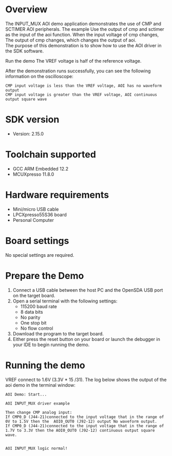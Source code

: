 Overview
========
The INPUT_MUX AOI demo application demonstrates the use of CMP and SCTIMER AOI peripherals.
The example Use the output of cmp and sctimer as the input of the aoi function. When the input voltage of cmp changes,
The output of cmp changes, which changes the output of aoi.  
The purpose of this demonstration is to show how to use the AOI driver in the SDK software.

Run the demo
The VREF voltage is half of the reference voltage.

After the demonstration runs successfully, you can see the following information on the oscilloscope:

~~~~~~~~~~~~~~~~~~~~~~~~~~~~~
CMP input voltage is less than the VREF voltage, AOI has no waveform output
CMP input voltage is greater than the VREF voltage, AOI continuous output square wave
~~~~~~~~~~~~~~~~~~~~~~~~~~~~~

SDK version
===========
- Version: 2.15.0

Toolchain supported
===================
- GCC ARM Embedded  12.2
- MCUXpresso  11.8.0

Hardware requirements
=====================
- Mini/micro USB cable
- LPCXpresso55S36 board
- Personal Computer

Board settings
==============
No special settings are required.

Prepare the Demo
================
1.  Connect a USB cable between the host PC and the OpenSDA USB port on the target board.
2.  Open a serial terminal with the following settings:
    - 115200 baud rate
    - 8 data bits
    - No parity
    - One stop bit
    - No flow control
3.  Download the program to the target board.
4.  Either press the reset button on your board or launch the debugger in your IDE to begin running the demo.

Running the demo
================
VREF connect to 1.6V (3.3V * 15 /31).
The log below shows the output of the aoi demo in the terminal window:
~~~~~~~~~~~~~~~~~~~~~~~~~~~~~~~~~~~
AOI Demo: Start...

AOI INPUT_MUX driver example

Then change CMP analog input:
If CMP0_D (J44-21)connected to the input voltage that in the range of 0V to 1.5V then the  AOI0_OUT0 (J92-12) output No waveform output.
If CMP0_D (J44-21)connected to the input voltage that in the range of 1.7V to 3.3V then the AOI0_OUT0 (J92-12) continuous output square wave.


AOI INPUT_MUX logic normal!
~~~~~~~~~~~~~~~~~~~~~~~~~~~~~~~~~~~
